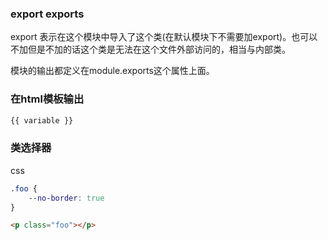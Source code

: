 ### export exports

export 表示在这个模块中导入了这个类(在默认模块下不需要加export)。也可以不加但是不加的话这个类是无法在这个文件外部访问的，相当与内部类。

模块的输出都定义在module.exports这个属性上面。


### 在html模板输出
```html
{{ variable }}
```

### 类选择器 

css 
```css
.foo {
    --no-border: true
}
```

```html
<p class="foo"></p>
```